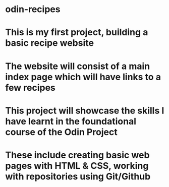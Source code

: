 # odin-recipes
# This is my first project, building a basic recipe website
# The website will consist of a main index page which will have links to a few recipes
# This project will showcase the skills I have learnt in the foundational course of the Odin Project
# These include creating basic web pages with HTML & CSS, working with repositories using Git/Github 
